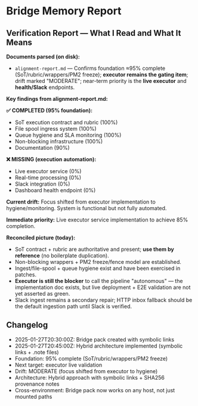 # Bridge Memory Report

## Verification Report — What I Read and What It Means

**Documents parsed (on disk):**

* `alignment-report.md` — Confirms foundation ≈95% complete (SoT/rubric/wrappers/PM2 freeze); **executor remains the gating item**; drift marked "MODERATE"; near-term priority is the **live executor** and **health/Slack** endpoints.

**Key findings from alignment-report.md:**

**✅ COMPLETED (95% foundation):**
- SoT execution contract and rubric (100%)
- File spool ingress system (100%) 
- Queue hygiene and SLA monitoring (100%)
- Non-blocking infrastructure (100%)
- Documentation (90%)

**❌ MISSING (execution automation):**
- Live executor service (0%)
- Real-time processing (0%) 
- Slack integration (0%)
- Dashboard health endpoint (0%)

**Current drift:** Focus shifted from executor implementation to hygiene/monitoring. System is functional but not fully automated.

**Immediate priority:** Live executor service implementation to achieve 85% completion.

**Reconciled picture (today):**

* SoT contract + rubric are authoritative and present; **use them by reference** (no boilerplate duplication).
* Non-blocking wrappers + PM2 freeze/fence model are established.
* Ingest/file-spool + queue hygiene exist and have been exercised in patches.
* **Executor is still the blocker** to call the pipeline "autonomous" — the implementation doc exists, but live deployment + E2E validation are not yet asserted as green.
* Slack ingest remains a secondary repair; HTTP inbox fallback should be the default ingestion path until Slack is verified.

## Changelog
- 2025-01-27T20:30:00Z: Bridge pack created with symbolic links
- 2025-01-27T20:45:00Z: Hybrid architecture implemented (symbolic links + .note files)
- Foundation: 95% complete (SoT/rubric/wrappers/PM2 freeze)
- Next target: executor live validation
- Drift: MODERATE (focus shifted from executor to hygiene)
- Architecture: Hybrid approach with symbolic links + SHA256 provenance notes
- Cross-environment: Bridge pack now works on any host, not just mounted paths
